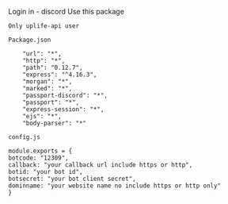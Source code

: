 Login in - discord
Use this package 
```
Only uplife-api user
```


`Package.json`

```
    "url": "*",
    "http": "*",
    "path": "0.12.7",
    "express": "^4.16.3",
    "morgan": "*",
    "marked": "*",
    "passport-discord": "*",
    "passport": "*",
    "express-session": "*",
    "ejs": "*",
    "body-parser": "*"
```

`config.js`

```
module.exports = {
botcode: "12309",
callback: "your callback url include https or http",
botid: "your bot id",
botsecret: "your bot client secret",
dominname: "your website name no include https or http only"
}
```
